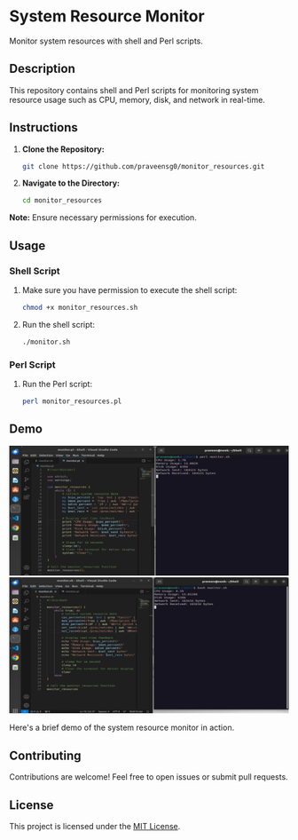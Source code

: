 # System Resource Monitor

Monitor system resources with shell and Perl scripts.

## Description

This repository contains shell and Perl scripts for monitoring system resource usage such as CPU, memory, disk, and network in real-time.

## Instructions

1. **Clone the Repository:**

    ```bash
    git clone https://github.com/praveensg0/monitor_resources.git
    ```

2. **Navigate to the Directory:**

    ```bash
    cd monitor_resources
    ```


**Note:** Ensure necessary permissions for execution.

## Usage

### Shell Script

1. Make sure you have permission to execute the shell script:

    ```bash
    chmod +x monitor_resources.sh
    ```

2. Run the shell script:

    ```bash
    ./monitor.sh
    ```

### Perl Script

1. Run the Perl script:

    ```bash
    perl monitor_resources.pl
    ```

## Demo

![Demo](Screenshots/ss1.png)
![Demo](Screenshots/ss2.png)

Here's a brief demo of the system resource monitor in action.

## Contributing

Contributions are welcome! Feel free to open issues or submit pull requests.

## License

This project is licensed under the [MIT License](LICENSE).
